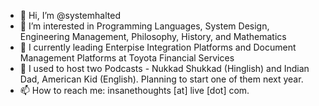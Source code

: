- 👋 Hi, I’m @systemhalted
- 👀 I’m interested in Programming Languages, System Design, Engineering Management, Philosophy, History, and Mathematics
- 🌱 I currently leading Enterpise Integration Platforms and Document Management Platforms at Toyota Financial Services
- 💞️ I used to host two Podcasts - Nukkad Shukkad (Hinglish) and Indian Dad, American Kid (English). Planning to start one of them next year.
- 📫 How to reach me: insanethoughts [at] live [dot] com.

<!---
systemhalted/systemhalted is a ✨ special ✨ repository because its `README.md` (this file) appears on your GitHub profile.
You can click the Preview link to take a look at your changes.
--->
